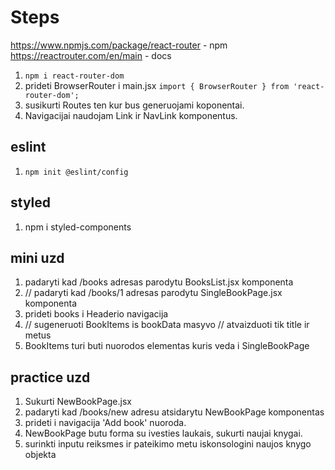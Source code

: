 # Steps

https://www.npmjs.com/package/react-router - npm
https://reactrouter.com/en/main - docs

1. `npm i react-router-dom `
2. prideti BrowserRouter i main.jsx `import { BrowserRouter } from 'react-router-dom';`
3. susikurti Routes ten kur bus generuojami koponentai.
4. Navigacijai naudojam Link ir NavLink komponentus.

## eslint

1. `npm init @eslint/config`

## styled

1. npm i styled-components

## mini uzd

1.  padaryti kad /books adresas parodytu BooksList.jsx komponenta
2.  // padaryti kad /books/1 adresas parodytu SingleBookPage.jsx komponenta
3.  prideti books i Headerio navigacija
4.  // sugeneruoti BookItems is bookData masyvo
    // atvaizduoti tik title ir metus
5.  BookItems turi buti nuorodos elementas kuris veda i SingleBookPage

## practice uzd

1. Sukurti NewBookPage.jsx
2. padaryti kad /books/new adresu atsidarytu NewBookPage komponentas
3. prideti i navigacija 'Add book' nuoroda.
4. NewBookPage butu forma su ivesties laukais, sukurti naujai knygai.
5. surinkti inputu reiksmes ir pateikimo metu iskonsologini naujos knygo objekta
